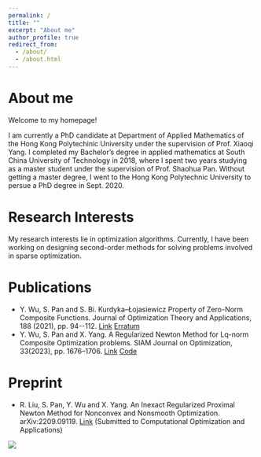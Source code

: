 ```yaml
---
permalink: /
title: ""
excerpt: "About me"
author_profile: true
redirect_from: 
  - /about/
  - /about.html
---
```


About me
======
Welcome to my homepage! 

I am currently a PhD candidate at Department of Applied Mathematics of the Hong Kong Polytechinic University under the supervision of Prof. Xiaoqi Yang. I completed my Bachelor’s degree in applied mathematics at South China University of Technology in 2018, where I spent two years studying as a master student under the supervision of Prof. Shaohua Pan. Without getting a master degree, I went to the Hong Kong Polytechnic University to persue a PhD degree in Sept. 2020.

Research Interests
======
My research interests lie in optimization algorithms. Currently, I have been working on designing second-order methods for solving problems involved in sparse optimization.

Publications
======
* Y. Wu, S. Pan and S. Bi. Kurdyka–Łojasiewicz Property of Zero-Norm Composite Functions. Journal of Optimization Theory and Applications, 188 (2021), pp. 94--112. [Link](https://link.springer.com/article/10.1007/s10957-020-01779-7) [Erratum](https://link.springer.com/article/10.1007/s10957-021-01855-6)
* Y. Wu, S. Pan and X. Yang. A Regularized Newton Method for Lq-norm Composite Optimization problems. SIAM Journal on Optimization, 33(2023), pp. 1676–1706. [Link](https://epubs.siam.org/doi/full/10.1137/22M1482822) [Code](https://github.com/YuqiaWU/HpgSRN)

Preprint
======
* R. Liu, S. Pan, Y. Wu and X. Yang. An Inexact Regularized Proximal Newton Method for Nonconvex and Nonsmooth Optimization. arXiv:2209.09119. [Link](https://arxiv.org/abs/2209.09119) (Submitted to Computational Optimization and Applications)

<a href="https://mapmyvisitors.com/web/1bvhl"  title="Visit tracker"><img src="https://mapmyvisitors.com/map.png?d=RTxUY1WyblsCPz6_8IRG_0FEXkP0Xb9mQT0OgDFGfB0&cl=ffffff" /></a>
